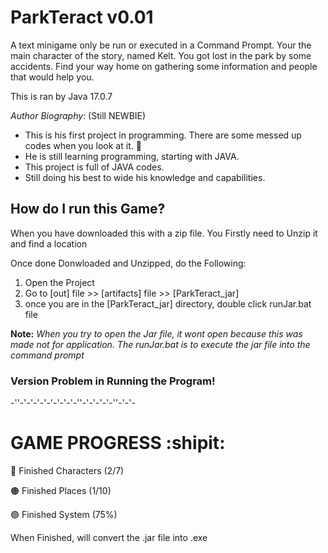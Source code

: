 # ParkTeract v0.01
A text minigame only be run or executed in a Command Prompt. Your the main character of the story, named Kelt.
You got lost in the park by some accidents. Find your way home on gathering 
some information and people that would help you.

This is ran by Java 17.0.7

*Author Biography:* (Still NEWBIE)
  - This is his first project in programming. There are some messed up codes when you look at it. :japanese_goblin:
  - He is still learning programming, starting with JAVA.
  - This project is full of JAVA codes.
  - Still doing his best to wide his knowledge and capabilities. 

## How do I run this Game? 
 When you have downloaded this with a zip file. You Firstly need to Unzip it and find a location
 
Once done Donwloaded and Unzipped, do the Following:
 1. Open the Project
 2. Go to [out] file >> [artifacts] file >> [ParkTeract_jar]
 3. once you are in the [ParkTeract_jar] directory, double click runJar.bat file
 
 **Note:** *When you try to open the Jar file, it wont open because this was made not for application.*
 *The runJar.bat is to execute the jar file into the command prompt*
 
   ### Version Problem in Running the Program!
   
   -''-'-'-'-'-'-'-'-'-''-'-'-'-'-''-'-'-
   
# GAME PROGRESS :shipit:
:red_circle: Finished Characters (2/7)

:orange_circle: Finished Places (1/10)

:purple_circle: Finished System (75%)

When Finished, will convert the .jar file into .exe

   
   
   

 
